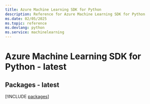 ```yaml
---
title: Azure Machine Learning SDK for Python
description: Reference for Azure Machine Learning SDK for Python
ms.date: 02/05/2025
ms.topic: reference
ms.devlang: python
ms.service: machinelearning
---
```

# Azure Machine Learning SDK for Python - latest
## Packages - latest
[!INCLUDE [packages](machine-learning-index.md)]